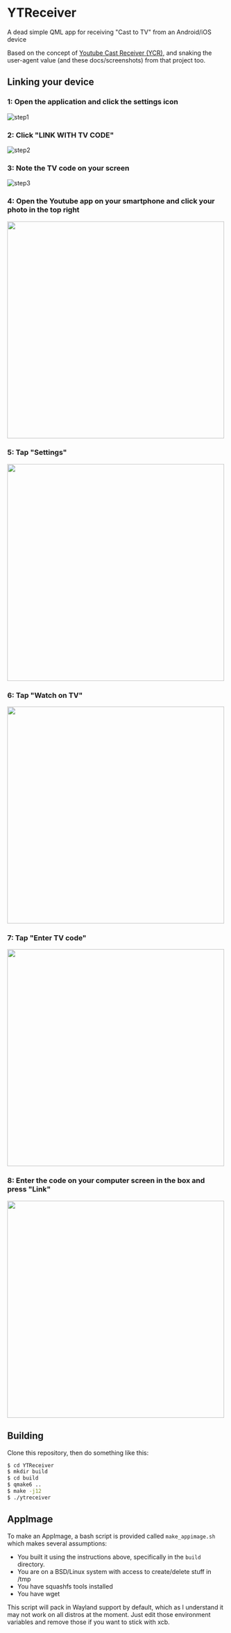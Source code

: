# YTReceiver

A dead simple QML app for receiving "Cast to TV" from an Android/iOS device

Based on the concept of [Youtube Cast Receiver (YCR)](https://github.com/marcomow/youtube-cast-receiver), and snaking the user-agent value (and these docs/screenshots) from that project too.

## Linking your device

### 1: Open the application and click the settings icon

![step1](https://i.imgur.com/WLl57WN.png)

### 2: Click "LINK WITH TV CODE"

![step2](https://i.imgur.com/J0Awy33.png)

### 3: Note the TV code on your screen

![step3](https://i.imgur.com/bhmCurr.png)

### 4: Open the Youtube app on your smartphone and click your photo in the top right

<img src="https://i.imgur.com/wcA32XI.png" height="500px">

### 5: Tap "Settings"

<img src="https://i.imgur.com/wcA32XI.png" height="500px">

### 6: Tap "Watch on TV"

<img src="https://i.imgur.com/TrBpOjk.png" height="500px">

### 7: Tap "Enter TV code"

<img src="https://i.imgur.com/2kEBacS.png" height="500px">

### 8: Enter the code on your computer screen in the box and press "Link"

<img src="https://i.imgur.com/gCKYXlz.png" height="500px">

## Building

Clone this repository, then do something like this:

```bash
$ cd YTReceiver
$ mkdir build
$ cd build
$ qmake6 ..
$ make -j12
$ ./ytreceiver
```

## AppImage

To make an AppImage, a bash script is provided called `make_appimage.sh` which makes several assumptions:

* You built it using the instructions above, specifically in the `build` directory.
* You are on a BSD/Linux system with access to create/delete stuff in /tmp
* You have squashfs tools installed
* You have wget

This script will pack in Wayland support by default, which as I understand it may not work on all distros at the moment. Just edit those environment variables and remove those if you want to stick with xcb.
